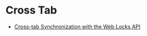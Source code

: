 # Cross Tab

- [Cross-tab Synchronization with the Web Locks API](https://www.sitepen.com/blog/2018/08/14/cross-tab-synchronization-with-the-web-locks-api/)
